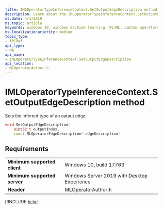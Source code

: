 ```yaml
---
title: IMLOperatorTypeInferenceContext.SetOutputEdgeDescription method
description: Learn about the IMLOperatorTypeInferenceContext.SetOutputEdgeDescription method. This method sets the inferred type of an output edge.
ms.date: 4/1/2019
ms.topic: article
keywords: windows 10, windows machine learning, WinML, custom operators, SetOutputEdgeDescription
ms.localizationpriority: medium
topic_type:
- APIRef
api_type:
- NA
api_name:
- IMLOperatorTypeInferenceContext.SetOutputEdgeDescription
api_location:
- MLOperatorAuthor.h
---
```


# IMLOperatorTypeInferenceContext.SetOutputEdgeDescription method

Sets the inferred type of an output edge.

```cpp
void SetOutputEdgeDescription(
    uint32_t outputIndex,
    const MLOperatorEdgeDescription* edgeDescription)
```

## Requirements

| | |
|-|-|
| **Minimum supported client** | Windows 10, build 17763 |
| **Minimum supported server** | Windows Server 2019 with Desktop Experience |
| **Header** | MLOperatorAuthor.h |

[!INCLUDE [help](../../includes/get-help.md)]
